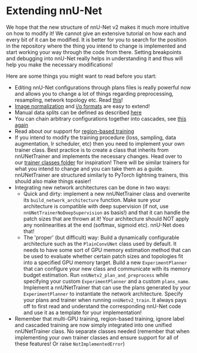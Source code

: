 # Extending nnU-Net
We hope that the new structure of nnU-Net v2 makes it much more intuitive on how to modify it! We cannot give an 
extensive tutorial on how each and every bit of it can be modified. It is better for you to search for the position 
in the repository where the thing you intend to change is implemented and start working your way through the code from 
there. Setting breakpoints and debugging into nnU-Net really helps in understanding it and thus will help you make the 
necessary modifications!

Here are some things you might want to read before you start:
- Editing nnU-Net configurations through plans files is really powerful now and allows you to change a lot of things regarding 
preprocessing, resampling, network topology etc. Read [this](explanation_plans_files.md)!
- [Image normalization](explanation_normalization.md) and [i/o formats](dataset_format.md#supported-file-formats) are easy to extend!
- Manual data splits can be defined as described [here](manual_data_splits.md)
- You can chain arbitrary configurations together into cascades, see [this again](explanation_plans_files.md)
- Read about our support for [region-based training](region_based_training.md)
- If you intend to modify the training procedure (loss, sampling, data augmentation, lr scheduler, etc) then you need 
to implement your own trainer class. Best practice is to create a class that inherits from nnUNetTrainer and 
implements the necessary changes. Head over to our [trainer classes folder](../longiseg/training/nnUNetTrainer) for 
inspiration! There will be similar trainers for what you intend to change and you can take them as a guide. nnUNetTrainer 
are structured similarly to PyTorch lightning trainers, this should also make things easier!
- Integrating new network architectures can be done in two ways:
  - Quick and dirty: implement a new nnUNetTrainer class and overwrite its `build_network_architecture` function. 
  Make sure your architecture is compatible with deep supervision (if not, use `nnUNetTrainerNoDeepSupervision`
  as basis!) and that it can handle the patch sizes that are thrown at it! Your architecture should NOT apply any 
  nonlinearities at the end (softmax, sigmoid etc). nnU-Net does that!   
  - The 'proper' (but difficult) way: Build a dynamically configurable architecture such as the `PlainConvUNet` class 
  used by default. It needs to have some sort of GPU memory estimation method that can be used to evaluate whether 
  certain patch sizes and 
  topologies fit into a specified GPU memory target. Build a new `ExperimentPlanner` that can configure your new 
  class and communicate with its memory budget estimation. Run `nnUNetv2_plan_and_preprocess` while specifying your 
  custom `ExperimentPlanner` and a custom `plans_name`. Implement a nnUNetTrainer that can use the plans generated by 
  your `ExperimentPlanner` to instantiate the network architecture. Specify your plans and trainer when running `nnUNetv2_train`. 
  It always pays off to first read and understand the corresponding nnU-Net code and use it as a template for your implementation!
- Remember that multi-GPU training, region-based training, ignore label and cascaded training are now simply integrated 
into one unified nnUNetTrainer class. No separate classes needed (remember that when implementing your own trainer 
classes and ensure support for all of these features! Or raise `NotImplementedError`)

[//]: # (- Read about our support for [ignore label]&#40;ignore_label.md&#41; and [region-based training]&#40;region_based_training.md&#41;)

